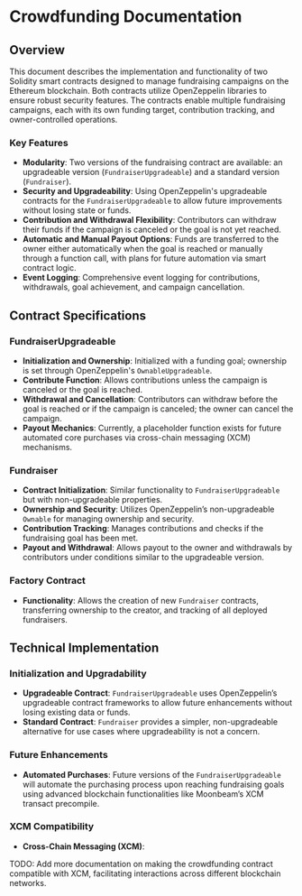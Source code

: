 # Crowdfunding Documentation

## Overview

This document describes the implementation and functionality of two Solidity smart contracts designed to manage fundraising campaigns on the Ethereum blockchain. Both contracts utilize OpenZeppelin libraries to ensure robust security features. The contracts enable multiple fundraising campaigns, each with its own funding target, contribution tracking, and owner-controlled operations.

### Key Features

- **Modularity**: Two versions of the fundraising contract are available: an upgradeable version (`FundraiserUpgradeable`) and a standard version (`Fundraiser`).
- **Security and Upgradeability**: Using OpenZeppelin's upgradeable contracts for the `FundraiserUpgradeable` to allow future improvements without losing state or funds.
- **Contribution and Withdrawal Flexibility**: Contributors can withdraw their funds if the campaign is canceled or the goal is not yet reached.
- **Automatic and Manual Payout Options**: Funds are transferred to the owner either automatically when the goal is reached or manually through a function call, with plans for future automation via smart contract logic.
- **Event Logging**: Comprehensive event logging for contributions, withdrawals, goal achievement, and campaign cancellation.

## Contract Specifications

### FundraiserUpgradeable

- **Initialization and Ownership**: Initialized with a funding goal; ownership is set through OpenZeppelin's `OwnableUpgradeable`.
- **Contribute Function**: Allows contributions unless the campaign is canceled or the goal is reached.
- **Withdrawal and Cancellation**: Contributors can withdraw before the goal is reached or if the campaign is canceled; the owner can cancel the campaign.
- **Payout Mechanics**: Currently, a placeholder function exists for future automated core purchases via cross-chain messaging (XCM) mechanisms.

### Fundraiser

- **Contract Initialization**: Similar functionality to `FundraiserUpgradeable` but with non-upgradeable properties.
- **Ownership and Security**: Utilizes OpenZeppelin’s non-upgradeable `Ownable` for managing ownership and security.
- **Contribution Tracking**: Manages contributions and checks if the fundraising goal has been met.
- **Payout and Withdrawal**: Allows payout to the owner and withdrawals by contributors under conditions similar to the upgradeable version.

### Factory Contract

- **Functionality**: Allows the creation of new `Fundraiser` contracts, transferring ownership to the creator, and tracking of all deployed fundraisers.

## Technical Implementation

### Initialization and Upgradability

- **Upgradeable Contract**: `FundraiserUpgradeable` uses OpenZeppelin’s upgradeable contract frameworks to allow future enhancements without losing existing data or funds.
- **Standard Contract**: `Fundraiser` provides a simpler, non-upgradeable alternative for use cases where upgradeability is not a concern.

### Future Enhancements

- **Automated Purchases**: Future versions of the `FundraiserUpgradeable` will automate the purchasing process upon reaching fundraising goals using advanced blockchain functionalities like Moonbeam’s XCM transact precompile.

### XCM Compatibility

- **Cross-Chain Messaging (XCM)**: 

TODO: Add more documentation on making the crowdfunding contract compatible with XCM, facilitating interactions across different blockchain networks.
